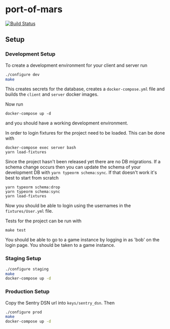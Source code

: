 # port-of-mars

[![Build Status](https://travis-ci.com/virtualcommons/port-of-mars.svg?token=Axd1f7q98op1tRxrKi92&branch=master)](https://travis-ci.com/virtualcommons/port-of-mars)

## Setup

### Development Setup

To create a development environment for your client and server run

```bash
./configure dev
make
```

This creates secrets for the database, creates a `docker-compose.yml` file and builds the `client` and `server` docker images.

Now run

```
docker-compose up -d
```

and you should have a working development environment.

In order to login fixtures for the project need to be loaded. This can be done with

```
docker-compose exec server bash
yarn load-fixtures
```

Since the project hasn't been released yet there are no DB migrations. If a schema change occurs then
you can update the schema of your development DB with `yarn typeorm schema:sync`. If that doesn't work
it's best to start from scratch

```
yarn typeorm schema:drop
yarn typeorm schema:sync
yarn load-fixtures
```

Now you should be able to login using the usernames in the `fixtures/User.yml` file.

Tests for the project can be run with

```
make test
```

You should be able to go to a game instance by logging in as 'bob' on the login page. You should be taken to a game instance.

### Staging Setup

```bash
./configure staging
make
docker-compose up -d
```

### Production Setup

Copy the Sentry DSN url into `keys/sentry_dsn`. Then 

```bash
./configure prod
make
docker-compose up -d
```
